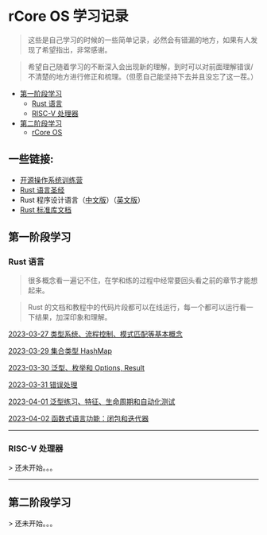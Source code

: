 # rCore OS 学习记录

> 这些是自己学习的时候的一些简单记录，必然会有错漏的地方，如果有人发现了希望指出，非常感谢。

> 希望自己随着学习的不断深入会出现新的理解，到时可以对前面理解错误/不清楚的地方进行修正和梳理。（但愿自己能坚持下去并且没忘了这一茬。）

* [第一阶段学习](#1)
  * [Rust 语言](#1.1)
  * [RISC-V 处理器](#1.2)
* [第二阶段学习](#2)
  * [rCore OS](#2.1)

## 一些链接:
- [开源操作系统训练营](https://github.com/LearningOS)
- [Rust 语言圣经](https://course.rs)
- Rust 程序设计语言（[中文版](https://kaisery.github.io/trpl-zh-cn/title-page.html)）（[英文版](https://doc.rust-lang.org/stable/book/title-page.html)）
- [Rust 标准库文档](https://doc.rust-lang.org/std/index.html)

<h2 id="1">第一阶段学习</h2>

<h3 id="1.1">Rust 语言</h3>

> 很多概念看一遍记不住，在学和练的过程中经常要回头看之前的章节才能想起来。

> Rust 的文档和教程中的代码片段都可以在线运行，每一个都可以运行看一下结果，加深印象和理解。

[2023-03-27 类型系统、流程控制、模式匹配等基本概念](rust/20230327.md)

[2023-03-29 集合类型 HashMap](rust/20230329.md)

[2023-03-30 泛型、枚举和 Options, Result](rust/20230330.md)

[2023-03-31 错误处理](rust/20230331.md)

[2023-04-01 泛型练习、特征、生命周期和自动化测试](rust/20230401.md)

[2023-04-02 函数式语言功能：闭包和迭代器](rust/20230402.md)

---

<h3 id="1.2">RISC-V 处理器</h3>
> 还未开始。。。

---

<h2 id="2">第二阶段学习</h2>
> 还未开始。。。
